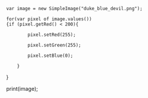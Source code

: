 	

	var image = new SimpleImage("duke_blue_devil.png");

	for(var pixel of image.values())
	{if (pixel.getRed() < 200){
        
			pixel.setRed(255);

			pixel.setGreen(255);
        
			pixel.setBlue(0);

		}
	
}
	
print(image);